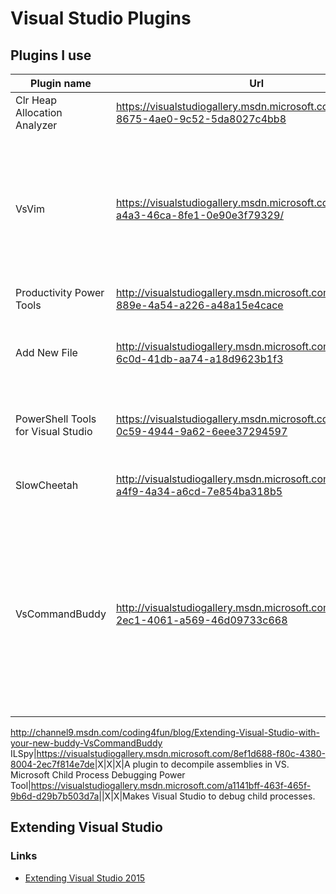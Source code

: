 
Visual Studio Plugins
=====================

Plugins I use
-------------

Plugin name|Url|VS2012|VS2013|VS2015|Description
-----------|---|------|------|------|-----------
Clr Heap Allocation Analyzer|<https://visualstudiogallery.msdn.microsoft.com/f9b47b93-8675-4ae0-9c52-5da8027c4bb8>|||X|
VsVim|<https://visualstudiogallery.msdn.microsoft.com/59ca71b3-a4a3-46ca-8fe1-0e90e3f79329/>|X|X|X| Makes the VS editor to accept Vim keystrokes. Create a system variable VIM that will point to the location of your \_vimrc file: `setx /M VIM c:\tools\edit` or create \_vsvimrc file in users home directory.
Productivity Power Tools|<http://visualstudiogallery.msdn.microsoft.com/dbcb8670-889e-4a54-a226-a48a15e4cace>||X||
Add New File|<http://visualstudiogallery.msdn.microsoft.com/3f820e99-6c0d-41db-aa74-a18d9623b1f3>|X|X|X|Adds option to VS so you can add empty files to any folde in the solution (open source).
PowerShell Tools for Visual Studio|<https://visualstudiogallery.msdn.microsoft.com/c9eb3ba8-0c59-4944-9a62-6eee37294597>|||X|PowerShell Tools for Visual Studio – PowerShell editing and debugging in Visual Studio.
SlowCheetah|<http://visualstudiogallery.msdn.microsoft.com/69023d00-a4f9-4a34-a6cd-7e854ba318b5>|X|X||Preview for config transformations, dynamic addition of transformations:
VsCommandBuddy|<http://visualstudiogallery.msdn.microsoft.com/f5da988e-2ec1-4061-a569-46d09733c668>||X|| VsCommandBuddy allows you to dynamically add new commands to Visual Studio IDE using configuration files which are part of your solution and/or projects. This means that your custom commands will stay with your work. Nice description:
<http://channel9.msdn.com/coding4fun/blog/Extending-Visual-Studio-with-your-new-buddy-VsCommandBuddy>
ILSpy|<https://visualstudiogallery.msdn.microsoft.com/8ef1d688-f80c-4380-8004-2ec7f814e7de>|X|X|X|A plugin to decompile assemblies in VS.
Microsoft Child Process Debugging Power Tool|<https://visualstudiogallery.msdn.microsoft.com/a1141bff-463f-465f-9b6d-d29b7b503d7a>||X|X|Makes Visual Studio to debug child processes.

Extending Visual Studio
-----------------------

### Links ###

- [Extending Visual Studio 2015](http://blogs.msdn.com/b/visualstudio/archive/2015/05/29/extending-visual-studio-2015.aspx)

